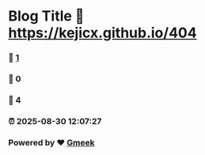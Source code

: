 # Blog Title :link: https://kejicx.github.io/404 
### :page_facing_up: [1](https://kejicx.github.io/404/tag.html) 
### :speech_balloon: 0 
### :hibiscus: 4 
### :alarm_clock: 2025-08-30 12:07:27 
### Powered by :heart: [Gmeek](https://github.com/Meekdai/Gmeek)
